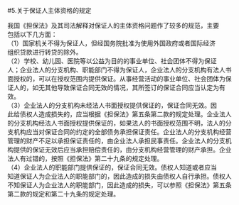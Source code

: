 #5.关于保证人主体资格的规定
<p>我国《担保法》及其司法解释对保证人的主体资格问题作了较多的规范，主要<br />
      包括以下几方面：<br />
      （1）国家机关不得为保证人，但经国务院批准为使用外国政府或者国际经济<br />
      组织贷款进行转贷的除外。<br />
      （2）学校、幼儿园、医院等以公益为目的的事业单位、社会团体不得为保证<br />
      人；企业法人的分支机构、职能部门不得为保证人，企业法人的分支机构有法人书<br />
      面授权的，可以在授权范围内提供保证。从事经营活动的事业单位、社会团体为保<br />
      证人的，如无其他导致保证合同无效的情况，其所签订的保证合同应当认定为有效。<br />
      （3）企业法人的分支机构未经法人书面授权提供保证的，保证合同无效。因<br />
      此给债权人造成损失的，应当根据《担保法》第五条第二款的规定处理。企业法人<br />
      的分支机构经法人书面授权提供保证的，如果法人的书面授权范围不明，法人的分<br />
      支机构应当对保证合同的约定的全部债务承担保证责任。企业法人的分支机构经营<br />
      管理的财产不足以承担保证责任的，由企业法人承担民事责任。企业法人的分支机<br />
      构提供的保证无效后应当承担赔偿责任的，由分支机构经营管理的财产承担。企业<br />
      法人有过错的，按照《担保法》第二十九条的规定处理。<br />
      （4）企业法人的职能部门提供保证的，保证合同无效。债权人知道或者应当<br />
      知道保证人为企业法人的职能部门的，因此造成的损失由债权人自行承担。债权人<br />
      不知保证人为企业法人的职能部门，因此造成的损失，可以参照《担保法》第五条<br />
      第二款的规定和第二十九条的规定处理。<br />
    </p>